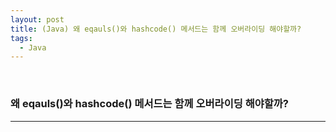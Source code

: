 ```yaml
---
layout: post
title: (Java) 왜 eqauls()와 hashcode() 메서드는 함께 오버라이딩 해야할까? 
tags:
  - Java
---
```


<br>

### 왜 eqauls()와 hashcode() 메서드는 함께 오버라이딩 해야할까?

---


